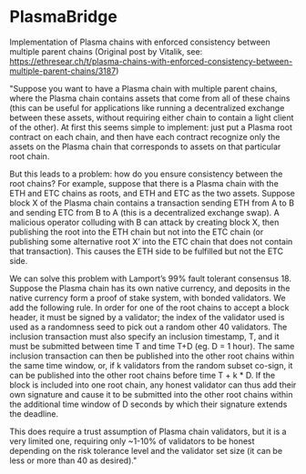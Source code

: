 # PlasmaBridge
Implementation of Plasma chains with enforced consistency between multiple parent chains
(Original post by Vitalik, see: https://ethresear.ch/t/plasma-chains-with-enforced-consistency-between-multiple-parent-chains/3187)

"Suppose you want to have a Plasma chain with multiple parent chains, where the Plasma chain contains assets that come from all of these chains (this can be useful for applications like running a decentralized exchange between these assets, without requiring either chain to contain a light client of the other). At first this seems simple to implement: just put a Plasma root contract on each chain, and then have each contract recognize only the assets on the Plasma chain that corresponds to assets on that particular root chain.

But this leads to a problem: how do you ensure consistency between the root chains? For example, suppose that there is a Plasma chain with the ETH and ETC chains as roots, and ETH and ETC as the two assets. Suppose block X of the Plasma chain contains a transaction sending ETH from A to B and sending ETC from B to A (this is a decentralized exchange swap). A malicious operator colluding with B can attack by creating block X, then publishing the root into the ETH chain but not into the ETC chain (or publishing some alternative root X’ into the ETC chain that does not contain that transaction). This causes the ETH side to be fulfilled but not the ETC side.

We can solve this problem with Lamport’s 99% fault tolerant consensus 18. Suppose the Plasma chain has its own native currency, and deposits in the native currency form a proof of stake system, with bonded validators. We add the following rule. In order for one of the root chains to accept a block header, it must be signed by a validator; the index of the validator used is used as a randomness seed to pick out a random other 40 validators. The inclusion transaction must also specify an inclusion timestamp, T, and it must be submitted between time T and time T+D (eg. D = 1 hour). The same inclusion transaction can then be published into the other root chains within the same time window, or, if k validators from the random subset co-sign, it can be published into the other root chains before time T + k * D. If the block is included into one root chain, any honest validator can thus add their own signature and cause it to be submitted into the other root chains within the additional time window of D seconds by which their signature extends the deadline.

This does require a trust assumption of Plasma chain validators, but it is a very limited one, requiring only ~1-10% of validators to be honest depending on the risk tolerance level and the validator set size (it can be less or more than 40 as desired)."
